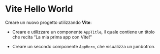 # Vite Hello World

Creare un nuovo progetto utilizzando **Vite**: 

- Creare e utilizzare un componente `AppTitle`, il quale contiene un titolo che recita “La mia prima app con Vite!”

- Creare un secondo componente `AppHero`, che visualizza un jumbotron.
